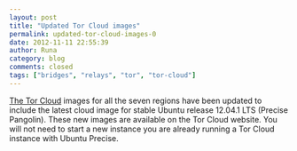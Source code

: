 ```yaml
---
layout: post
title: "Updated Tor Cloud images"
permalink: updated-tor-cloud-images-0
date: 2012-11-11 22:55:39
author: Runa
category: blog
comments: closed
tags: ["bridges", "relays", "tor", "tor-cloud"]
---
```


[The Tor Cloud](https://cloud.torproject.org/) images for all the seven regions have been updated to include the latest cloud image for stable Ubuntu release 12.04.1 LTS (Precise Pangolin). These new images are available on the Tor Cloud website. You will not need to start a new instance you are already running a Tor Cloud instance with Ubuntu Precise.
